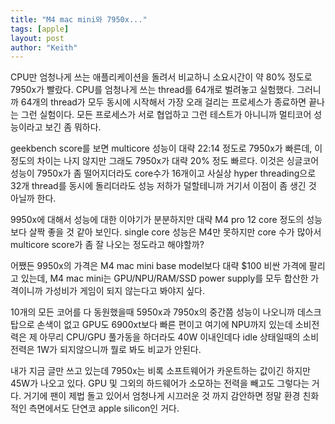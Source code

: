 ```yaml
---
title: "M4 mac mini와 7950x..."
tags: [apple]
layout: post
author: "Keith"
---
```


CPU만 엄청나게 쓰는 애플리케이션을 돌려서 비교하니 소요시간이 약 80% 정도로 7950x가 빨랐다. CPU를 엄청나게 쓰는 thread를 64개로 벌려놓고 실험했다. 그러니까 64개의 thread가 모두 동시에 시작해서 가장 오래 걸리는 프로세스가 종료하면 끝나는 그런 실험이다. 모든 프로세스가 서로 협업하고 그런 테스트가 아니니까 멀티코어 성능이라고 보긴 좀 뭐하다.

geekbench score를 보면 multicore 성능이 대략 22:14 정도로 7950x가 빠른데, 이 정도의 차이는 나지 않지만 그래도 7950x가 대략 20% 정도 빠르다. 이것은 싱글코어 성능이 7950x가 좀 떨어지더라도 core수가 16개이고 사실상 hyper threading으로 32개 thread를 동시에 돌리더라도 성능 저하가 덜할테니까 거기서 이점이 좀 생긴 것 아닐까 한다. 

9950x에 대해서 성능에 대한 이야기가 분분하지만 대략 M4 pro 12 core 정도의 성능보다 살짝 좋을 것 같아 보인다. single core 성능은 M4만 못하지만 core 수가 많아서 multicore score가 좀 잘 나오는 정도라고 해야할까?

어쨌든 9950x의 가격은 M4 mac mini base model보다 대략 $100 비싼 가격에 팔리고 있는데, M4 mac mini는 GPU/NPU/RAM/SSD power supply를 모두 합산한 가격이니까 가성비가 게임이 되지 않는다고 봐야지 싶다.

10개의 모든 코어를 다 동원했을때 5950x과 7950x의 중간쯤 성능이 나오니까 데스크탑으로 손색이 없고 GPU도 6900xt보다 빠른 편이고 여기에 NPU까지 있는데 소비전력은 제 아무리 CPU/GPU 풀가동을 하더라도 40W 이내인데다 idle 상태일때의 소비전력은 1W가 되지않으니까 뭘로 봐도 비교가 안된다.

내가 지금 글만 쓰고 있는데 7950x는 비록 소프트웨어가 카운트하는 값이긴 하지만 45W가 나오고 있다. GPU 및 그외의 하드웨어가 소모하는 전력을 빼고도 그렇다는 거다. 거기에 팬이 제법 돌고 있어서 엄청나게 시끄러운 것 까지 감안하면 정말 환경 친화적인 측면에서도 단연코 apple silicon인 거다.